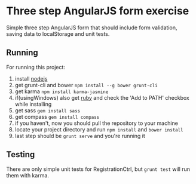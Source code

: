 # Three step AngularJS form exercise

Simple three step AngularJS form that should include form validation, saving data to localStorage and unit tests. 

## Running

For running this project:
1. install [nodejs](https://nodejs.org/en/)
2. get grunt-cli and bower `npm install --g bower grunt-cli`
3. get karma `npm install karma-jasmine`
4. if(usingWindows) also get [ruby](http://rubyinstaller.org/) and check the 'Add to PATH' checkbox while installing
5. get sass `gem install sass`
6. get compass `gem install compass`
7. if you haven't, now you should pull the repository to your machine
8. locate your project directory and run `npm install` and `bower install`
9. last step should be `grunt serve` and you're running it

## Testing

There are only simple unit tests for RegistrationCtrl, but `grunt test` will run them with karma.
